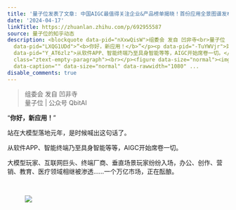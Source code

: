 ```yaml
---
title: '量子位发表了文章: 中国AIGC最值得关注企业&产品榜单揭晓！首份应用全景图谱发布'
date: '2024-04-17'
linkTitle: https://zhuanlan.zhihu.com/p/692955587
source: 量子位的知乎动态
description: <blockquote data-pid="nXxwQisW">组委会 发自 凹非寺<br>量子位 | 公众号 QbitAI</blockquote><p
  data-pid="LXQG1UDd">“<b>你好，新应用！</b>”</p><p data-pid="-TuYWVjr">站在大模型落地元年，是时候喊出这句话了。</p><p
  data-pid="Y_AT6zlz">从软件APP、智能终端乃至具身智能等等，AIGC开始席卷一切。</p><p data-pid="bjQ79Ddl">大模型玩家、互联网巨头、终端厂商、垂直场景玩家纷纷入场，办公、创作、营销、教育、医疗领域相继被渗透……一个万亿市场，正在酝酿。</p><p
  class="ztext-empty-paragraph"><br></p><figure data-size="normal"><img src="https://pic2.zhimg.com/v2-1e9628ef10dbec9b04583431248b6901_1440w.jpg"
  data-caption="" data-size="normal" data-rawwidth="1080" ...
disable_comments: true
---
```

<blockquote data-pid="nXxwQisW">组委会 发自 凹非寺<br>量子位 | 公众号 QbitAI</blockquote><p data-pid="LXQG1UDd">“<b>你好，新应用！</b>”</p><p data-pid="-TuYWVjr">站在大模型落地元年，是时候喊出这句话了。</p><p data-pid="Y_AT6zlz">从软件APP、智能终端乃至具身智能等等，AIGC开始席卷一切。</p><p data-pid="bjQ79Ddl">大模型玩家、互联网巨头、终端厂商、垂直场景玩家纷纷入场，办公、创作、营销、教育、医疗领域相继被渗透……一个万亿市场，正在酝酿。</p><p class="ztext-empty-paragraph"><br></p><figure data-size="normal"><img src="https://pic2.zhimg.com/v2-1e9628ef10dbec9b04583431248b6901_1440w.jpg" data-caption="" data-size="normal" data-rawwidth="1080" ...